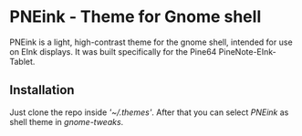 # PNEink - Theme for Gnome shell
PNEink is a light, high-contrast theme for the gnome shell, intended for use on EInk displays. It was built specifically
for the Pine64 PineNote-EInk-Tablet.

## Installation
Just clone the repo inside *'~/.themes'*. After that you can select *PNEink* as shell theme in *gnome-tweaks*.
